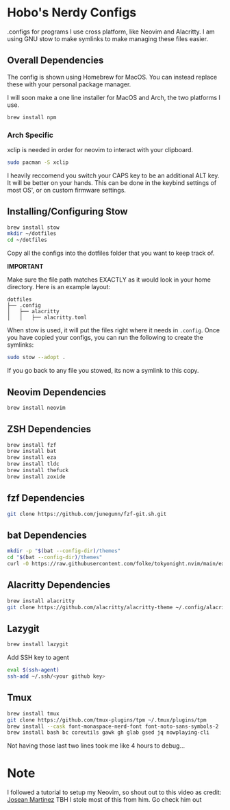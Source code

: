 # Hobo's Nerdy Configs

.configs for programs I use cross platform, like Neovim and Alacritty. I am using GNU stow to make symlinks to make managing these files easier.

## Overall Dependencies

The config is shown using Homebrew for MacOS. You can instead replace these with your personal package manager.

I will soon make a one line installer for MacOS and Arch, the two platforms I use.

```bash
brew install npm
```

### Arch Specific

xclip is needed in order for neovim to interact with your clipboard.

```bash
sudo pacman -S xclip
```

I heavily reccomend you switch your CAPS key to be an additional ALT key. It will be better on your hands.
This can be done in the keybind settings of most OS', or on custom firmware settings.

## Installing/Configuring Stow

```bash
brew install stow
mkdir ~/dotfiles
cd ~/dotfiles
```

Copy all the configs into the dotfiles folder that you want to keep track of.

**IMPORTANT**

Make sure the file path matches EXACTLY as it would look in your home directory. Here is an example layout:

```
dotfiles
├── .config
│   ├── alacritty
│   │   ├── alacritty.toml

```

When stow is used, it will put the files right where it needs in `.config`.
Once you have copied your configs, you can run the following to create the symlinks:

```bash
sudo stow --adopt .
```

If you go back to any file you stowed, its now a symlink to this copy.

## Neovim Dependencies

```bash
brew install neovim
```

## ZSH Dependencies

```bash
brew install fzf
brew install bat
brew install eza
brew install tldc
brew install thefuck
brew install zoxide
```

## fzf Dependencies

```bash
git clone https://github.com/junegunn/fzf-git.sh.git
```

## bat Dependencies

```bash
mkdir -p "$(bat --config-dir)/themes"
cd "$(bat --config-dir)/themes"
curl -O https://raw.githubusercontent.com/folke/tokyonight.nvim/main/extras/sublime/tokyonight_night.tmTheme
```

## Alacritty Dependencies

```bash
brew install alacritty
git clone https://github.com/alacritty/alacritty-theme ~/.config/alacritty/themes
```

## Lazygit

```bash
brew install lazygit
```

Add SSH key to agent

```bash
eval $(ssh-agent)
ssh-add ~/.ssh/<your github key>
```

## Tmux

```bash
brew install tmux
git clone https://github.com/tmux-plugins/tpm ~/.tmux/plugins/tpm
brew install --cask font-monaspace-nerd-font font-noto-sans-symbols-2
brew install bash bc coreutils gawk gh glab gsed jq nowplaying-cli
```

Not having those last two lines took me like 4 hours to debug...

# Note

I followed a tutorial to setup my Neovim, so shout out to this video as credit:
[Josean Martinez](https://www.youtube.com/watch?v=6pAG3BHurdM)
TBH I stole most of this from him. Go check him out
